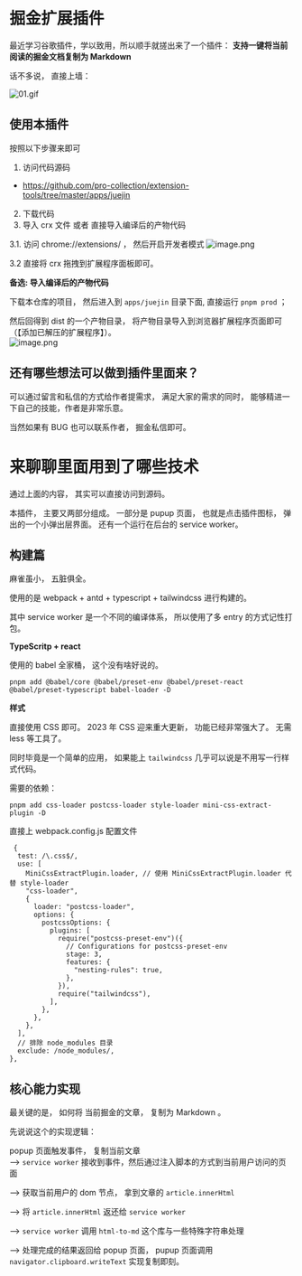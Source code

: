 # 掘金扩展插件

最近学习谷歌插件，学以致用，所以顺手就搓出来了一个插件： **支持一键将当前阅读的掘金文档复制为 Markdown**

话不多说， 直接上墙：

![01.gif](https://p1-juejin.byteimg.com/tos-cn-i-k3u1fbpfcp/f7985326eea74aec87fc47b6bee5e9aa~tplv-k3u1fbpfcp-jj-mark:0:0:0:0:q75.image#?w=1280&h=832&s=5175476&e=gif&f=117&b=f8f7f3)

## 使用本插件

按照以下步骤来即可

1. 访问代码源码

- https://github.com/pro-collection/extension-tools/tree/master/apps/juejin

2. 下载代码
3. 导入 crx 文件 或者 直接导入编译后的产物代码

3.1. 访问 chrome://extensions/ ， 然后开启开发者模式
![image.png](https://p1-juejin.byteimg.com/tos-cn-i-k3u1fbpfcp/072637288fb24101b2379d0fccd046bb~tplv-k3u1fbpfcp-jj-mark:0:0:0:0:q75.image#?w=2928&h=490&s=105918&e=png&b=ffffff)

3.2 直接将 crx 拖拽到扩展程序面板即可。

**备选: 导入编译后的产物代码**

下载本仓库的项目， 然后进入到 `apps/juejin` 目录下面, 直接运行 `pnpm prod` ；

然后回得到 dist 的一个产物目录， 将产物目录导入到浏览器扩展程序页面即可（【添加已解压的扩展程序】）。  
![image.png](https://p1-juejin.byteimg.com/tos-cn-i-k3u1fbpfcp/b68bdb1ddfd64df0bc1955f0dfb42db2~tplv-k3u1fbpfcp-jj-mark:0:0:0:0:q75.image#?w=2936&h=472&s=101093&e=png&b=ffffff)

## 还有哪些想法可以做到插件里面来？

可以通过留言和私信的方式给作者提需求， 满足大家的需求的同时， 能够精进一下自己的技能，作者是非常乐意。

当然如果有 BUG 也可以联系作者， 掘金私信即可。

# 来聊聊里面用到了哪些技术

通过上面的内容， 其实可以直接访问到源码。

本插件， 主要又两部分组成。 一部分是 pupup 页面， 也就是点击插件图标， 弹出的一个小弹出层界面。 还有一个运行在后台的 service worker。

## 构建篇

麻雀虽小， 五脏俱全。

使用的是 webpack + antd + typescript + tailwindcss 进行构建的。

其中 service worker 是一个不同的编译体系， 所以使用了多 entry 的方式记性打包。

**TypeScritp + react**

使用的 babel 全家桶， 这个没有啥好说的。

```shell
pnpm add @babel/core @babel/preset-env @babel/preset-react @babel/preset-typescript babel-loader -D
```

**样式**

直接使用 CSS 即可。 2023 年 CSS 迎来重大更新， 功能已经非常强大了。 无需 less 等工具了。

同时毕竟是一个简单的应用， 如果能上 `tailwindcss` 几乎可以说是不用写一行样式代码。

需要的依赖：

```
pnpm add css-loader postcss-loader style-loader mini-css-extract-plugin -D
```

直接上 webpack.config.js 配置文件

```
 {
  test: /\.css$/,
  use: [
    MiniCssExtractPlugin.loader, // 使用 MiniCssExtractPlugin.loader 代替 style-loader
    "css-loader",
    {
      loader: "postcss-loader",
      options: {
        postcssOptions: {
          plugins: [
            require("postcss-preset-env")({
              // Configurations for postcss-preset-env
              stage: 3,
              features: {
                "nesting-rules": true,
              },
            }),
            require("tailwindcss"),
          ],
        },
      },
    },
  ],
  // 排除 node_modules 目录
  exclude: /node_modules/,
},
```

## 核心能力实现

最关键的是， 如何将 当前掘金的文章， 复制为 Markdown 。

先说说这个的实现逻辑：

popup 页面触发事件， 复制当前文章  
--> `service worker` 接收到事件，然后通过注入脚本的方式到当前用户访问的页面

--> 获取当前用户的 dom 节点， 拿到文章的 `article.innerHtml`

--> 将 `article.innerHtml` 返还给 `service worker`

--> `service worker` 调用 `html-to-md` 这个库与一些特殊字符串处理

--> 处理完成的结果返回给 popup 页面， pupup 页面调用 `navigator.clipboard.writeText` 实现复制即刻。
